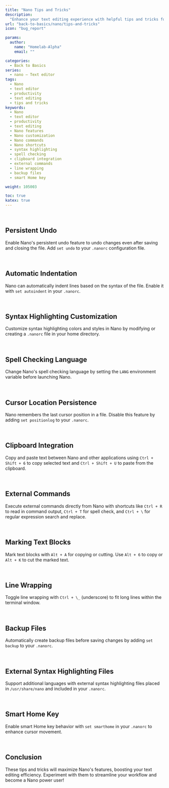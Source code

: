 ```yaml
---
title: "Nano Tips and Tricks"
description:
  "Enhance your text editing experience with helpful tips and tricks for Nano."
url: "back-to-basics/nano/tips-and-tricks"
icon: "bug_report"

params:
  author:
    name: "Homelab-Alpha"
    email: ""

categories:
  - Back to Basics
series:
  - nano – Text editor
tags:
  - Nano
  - text editor
  - productivity
  - text editing
  - tips and tricks
keywords:
  - Nano
  - text editor
  - productivity
  - text editing
  - Nano features
  - Nano customization
  - Nano commands
  - Nano shortcuts
  - syntax highlighting
  - spell checking
  - clipboard integration
  - external commands
  - line wrapping
  - backup files
  - smart Home key

weight: 105003

toc: true
katex: true
---
```


<br />

## Persistent Undo

Enable Nano's persistent undo feature to undo changes even after saving and
closing the file. Add `set undo` to your `.nanorc` configuration file.

<br />

## Automatic Indentation

Nano can automatically indent lines based on the syntax of the file. Enable it
with `set autoindent` in your `.nanorc`.

<br />

## Syntax Highlighting Customization

Customize syntax highlighting colors and styles in Nano by modifying or creating
a `.nanorc` file in your home directory.

<br />

## Spell Checking Language

Change Nano's spell checking language by setting the `LANG` environment variable
before launching Nano.

<br />

## Cursor Location Persistence

Nano remembers the last cursor position in a file. Disable this feature by
adding `set positionlog` to your `.nanorc`.

<br />

## Clipboard Integration

Copy and paste text between Nano and other applications using `Ctrl + Shift + 6`
to copy selected text and `Ctrl + Shift + U` to paste from the clipboard.

<br />

## External Commands

Execute external commands directly from Nano with shortcuts like `Ctrl + R` to
read in command output, `Ctrl + T` for spell check, and `Ctrl + \` for regular
expression search and replace.

<br />

## Marking Text Blocks

Mark text blocks with `Alt + A` for copying or cutting. Use `Alt + 6` to copy
or\
`Alt + K` to cut the marked text.

<br />

## Line Wrapping

Toggle line wrapping with `Ctrl + \_` (underscore) to fit long lines within the
terminal window.

<br />

## Backup Files

Automatically create backup files before saving changes by adding `set backup`
to your `.nanorc`.

<br />

## External Syntax Highlighting Files

Support additional languages with external syntax highlighting files placed in
`/usr/share/nano` and included in your `.nanorc`.

<br />

## Smart Home Key

Enable smart Home key behavior with `set smarthome` in your `.nanorc` to enhance
cursor movement.

<br />

## Conclusion

These tips and tricks will maximize Nano's features, boosting your text editing
efficiency. Experiment with them to streamline your workflow and become a Nano
power user!
